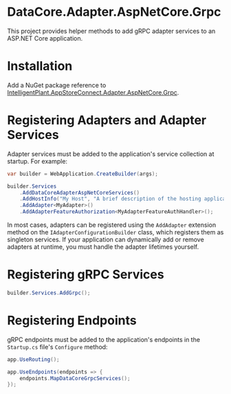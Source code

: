﻿# DataCore.Adapter.AspNetCore.Grpc

This project provides helper methods to add gRPC adapter services to an ASP.NET Core application.


# Installation

Add a NuGet package reference to [IntelligentPlant.AppStoreConnect.Adapter.AspNetCore.Grpc](https://www.nuget.org/packages/IntelligentPlant.AppStoreConnect.Adapter.AspNetCore.Grpc).


# Registering Adapters and Adapter Services

Adapter services must be added to the application's service collection at startup. For example:

```csharp
var builder = WebApplication.CreateBuilder(args);

builder.Services
    .AddDataCoreAdapterAspNetCoreServices()
    .AddHostInfo("My Host", "A brief description of the hosting application")
    .AddAdapter<MyAdapter>()
    .AddAdapterFeatureAuthorization<MyAdapterFeatureAuthHandler>();
```

In most cases, adapters can be registered using the `AddAdapter` extension method on the `IAdapterConfigurationBuilder` class, which registers them as singleton services. If your application can dynamically add or remove adapters at runtime, you must handle the adapter lifetimes yourself.


# Registering gRPC Services

```csharp
builder.Services.AddGrpc();
```


# Registering Endpoints

gRPC endpoints must be added to the application's endpoints in the `Startup.cs` file's `Configure` method:

```csharp
app.UseRouting();

app.UseEndpoints(endpoints => {
    endpoints.MapDataCoreGrpcServices();
});
```